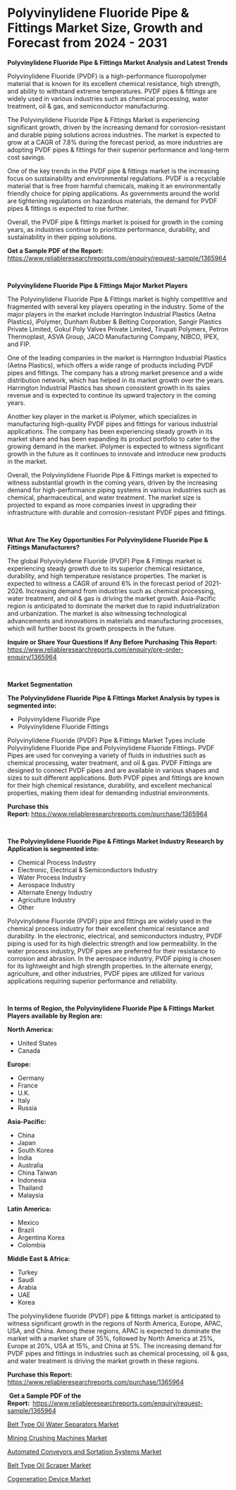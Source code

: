 <p><h1>Polyvinylidene Fluoride Pipe & Fittings Market Size, Growth and Forecast from 2024 - 2031</h1></p><p><strong>Polyvinylidene Fluoride Pipe & Fittings Market Analysis and Latest Trends</strong></p>
<p><p>Polyvinylidene Fluoride (PVDF) is a high-performance fluoropolymer material that is known for its excellent chemical resistance, high strength, and ability to withstand extreme temperatures. PVDF pipes & fittings are widely used in various industries such as chemical processing, water treatment, oil & gas, and semiconductor manufacturing.</p><p>The Polyvinylidene Fluoride Pipe & Fittings Market is experiencing significant growth, driven by the increasing demand for corrosion-resistant and durable piping solutions across industries. The market is expected to grow at a CAGR of 7.8% during the forecast period, as more industries are adopting PVDF pipes & fittings for their superior performance and long-term cost savings.</p><p>One of the key trends in the PVDF pipe & fittings market is the increasing focus on sustainability and environmental regulations. PVDF is a recyclable material that is free from harmful chemicals, making it an environmentally friendly choice for piping applications. As governments around the world are tightening regulations on hazardous materials, the demand for PVDF pipes & fittings is expected to rise further.</p><p>Overall, the PVDF pipe & fittings market is poised for growth in the coming years, as industries continue to prioritize performance, durability, and sustainability in their piping solutions.</p></p>
<p><strong>Get a Sample PDF of the Report:&nbsp;</strong> <a href="https://www.reliableresearchreports.com/enquiry/request-sample/1365964">https://www.reliableresearchreports.com/enquiry/request-sample/1365964</a></p>
<p>&nbsp;</p>
<p><strong>Polyvinylidene Fluoride Pipe & Fittings Major Market Players</strong></p>
<p><p>The Polyvinylidene Fluoride Pipe & Fittings market is highly competitive and fragmented with several key players operating in the industry. Some of the major players in the market include Harrington Industrial Plastics (Aetna Plastics), iPolymer, Dunham Rubber & Belting Corporation, Sangir Plastics Private Limited, Gokul Poly Valves Private Limited, Tirupati Polymers, Petron Thermoplast, ASVA Group, JACO Manufacturing Company, NIBCO, IPEX, and FIP.</p><p>One of the leading companies in the market is Harrington Industrial Plastics (Aetna Plastics), which offers a wide range of products including PVDF pipes and fittings. The company has a strong market presence and a wide distribution network, which has helped in its market growth over the years. Harrington Industrial Plastics has shown consistent growth in its sales revenue and is expected to continue its upward trajectory in the coming years.</p><p>Another key player in the market is iPolymer, which specializes in manufacturing high-quality PVDF pipes and fittings for various industrial applications. The company has been experiencing steady growth in its market share and has been expanding its product portfolio to cater to the growing demand in the market. iPolymer is expected to witness significant growth in the future as it continues to innovate and introduce new products in the market.</p><p>Overall, the Polyvinylidene Fluoride Pipe & Fittings market is expected to witness substantial growth in the coming years, driven by the increasing demand for high-performance piping systems in various industries such as chemical, pharmaceutical, and water treatment. The market size is projected to expand as more companies invest in upgrading their infrastructure with durable and corrosion-resistant PVDF pipes and fittings.</p></p>
<p>&nbsp;</p>
<p><strong>What Are The Key Opportunities For Polyvinylidene Fluoride Pipe & Fittings Manufacturers?</strong></p>
<p><p>The global Polyvinylidene Fluoride (PVDF) Pipe & Fittings market is experiencing steady growth due to its superior chemical resistance, durability, and high temperature resistance properties. The market is expected to witness a CAGR of around 6% in the forecast period of 2021-2026. Increasing demand from industries such as chemical processing, water treatment, and oil & gas is driving the market growth. Asia-Pacific region is anticipated to dominate the market due to rapid industrialization and urbanization. The market is also witnessing technological advancements and innovations in materials and manufacturing processes, which will further boost its growth prospects in the future.</p></p>
<p><strong>Inquire or Share Your Questions If Any Before Purchasing This Report:</strong> <a href="https://www.reliableresearchreports.com/enquiry/pre-order-enquiry/1365964">https://www.reliableresearchreports.com/enquiry/pre-order-enquiry/1365964</a></p>
<p>&nbsp;</p>
<p><strong>Market Segmentation</strong></p>
<p><strong>The Polyvinylidene Fluoride Pipe & Fittings Market Analysis by types is segmented into:</strong></p>
<p><ul><li>Polyvinylidene Fluoride Pipe</li><li>Polyvinylidene Fluoride Fittings</li></ul></p>
<p><p>Polyvinylidene Fluoride (PVDF) Pipe & Fittings Market Types include Polyvinylidene Fluoride Pipe and Polyvinylidene Fluoride Fittings. PVDF Pipes are used for conveying a variety of fluids in industries such as chemical processing, water treatment, and oil & gas. PVDF Fittings are designed to connect PVDF pipes and are available in various shapes and sizes to suit different applications. Both PVDF pipes and fittings are known for their high chemical resistance, durability, and excellent mechanical properties, making them ideal for demanding industrial environments.</p></p>
<p><strong>Purchase this Report:&nbsp;</strong><a href="https://www.reliableresearchreports.com/purchase/1365964">https://www.reliableresearchreports.com/purchase/1365964</a></p>
<p>&nbsp;</p>
<p><strong>The Polyvinylidene Fluoride Pipe & Fittings Market Industry Research by Application is segmented into:</strong></p>
<p><ul><li>Chemical Process Industry</li><li>Electronic, Electrical & Semiconductors Industry</li><li>Water Process Industry</li><li>Aerospace Industry</li><li>Alternate Energy Industry</li><li>Agriculture Industry</li><li>Other</li></ul></p>
<p><p>Polyvinylidene Fluoride (PVDF) pipe and fittings are widely used in the chemical process industry for their excellent chemical resistance and durability. In the electronic, electrical, and semiconductors industry, PVDF piping is used for its high dielectric strength and low permeability. In the water process industry, PVDF pipes are preferred for their resistance to corrosion and abrasion. In the aerospace industry, PVDF piping is chosen for its lightweight and high strength properties. In the alternate energy, agriculture, and other industries, PVDF pipes are utilized for various applications requiring superior performance and reliability.</p></p>
<p>&nbsp;</p>
<p><strong>In terms of Region, the Polyvinylidene Fluoride Pipe & Fittings Market Players available by Region are:</strong></p>
<p>
    <p> <strong> North America: </strong>
        <ul>
            <li>United States</li>
            <li>Canada</li>
        </ul>
        </p> 
    <p> <strong> Europe: </strong>
        <ul>
            <li>Germany</li>
            <li>France</li>
            <li>U.K.</li>
            <li>Italy</li>
            <li>Russia</li>
        </ul>
        </p> 
    <p> <strong> Asia-Pacific: </strong>
        <ul>
            <li>China</li>
            <li>Japan</li>
            <li>South Korea</li>
            <li>India</li>
            <li>Australia</li>
            <li>China Taiwan</li>
            <li>Indonesia</li>
            <li>Thailand</li>
            <li>Malaysia</li>
        </ul>
        </p> 
    <p> <strong> Latin America: </strong>
        <ul>
            <li>Mexico</li>
            <li>Brazil</li>
            <li>Argentina Korea</li>
            <li>Colombia</li>
        </ul>
        </p> 
    <p> <strong> Middle East & Africa: </strong>
        <ul>
            <li>Turkey</li>
            <li>Saudi</li>
            <li>Arabia</li>
            <li>UAE</li>
            <li>Korea</li>
        </ul>
    </p>
    </p>
<p><p>The polyvinylidene fluoride (PVDF) pipe & fittings market is anticipated to witness significant growth in the regions of North America, Europe, APAC, USA, and China. Among these regions, APAC is expected to dominate the market with a market share of 35%, followed by North America at 25%, Europe at 20%, USA at 15%, and China at 5%. The increasing demand for PVDF pipes and fittings in industries such as chemical processing, oil & gas, and water treatment is driving the market growth in these regions.</p></p>
<p><strong>Purchase this Report: </strong><a href="https://www.reliableresearchreports.com/purchase/1365964">https://www.reliableresearchreports.com/purchase/1365964</a></p>
<p>&nbsp;<strong>Get a Sample PDF of the Report:&nbsp;&nbsp;</strong><a href="https://www.reliableresearchreports.com/enquiry/request-sample/1365964">https://www.reliableresearchreports.com/enquiry/request-sample/1365964</a></p>
<p><strong></strong></p>
<p><p><a href="https://medium.com/@dinafritsch/belt-type-oil-water-separators-nbsp-market-focuses-on-market-share-size-and-projected-forecast-8cff1c304324">Belt Type Oil Water Separators Market</a></p><p><a href="https://medium.com/@luispacocha/mining-crushing-machines-market-comprehensive-assessment-by-type-application-and-geography-2ad8f529f4c2">Mining Crushing Machines Market</a></p><p><a href="https://medium.com/@nicholasgarcia1914/automated-conveyors-and-sortation-systems-market-size-market-outlook-and-market-forecast-2024-to-c06f79f361fb">Automated Conveyors and Sortation Systems Market</a></p><p><a href="https://medium.com/@dinafritsch/belt-type-oil-scraper-market-insight-market-trends-growth-forecasted-from-2024-to-2031-d5adcd25de73">Belt Type Oil Scraper Market</a></p><p><a href="https://medium.com/@dinafritsch/cogeneration-device-market-share-evolution-and-market-growth-trends-2024-2031-67b2a5702ea1">Cogeneration Device Market</a></p></p>